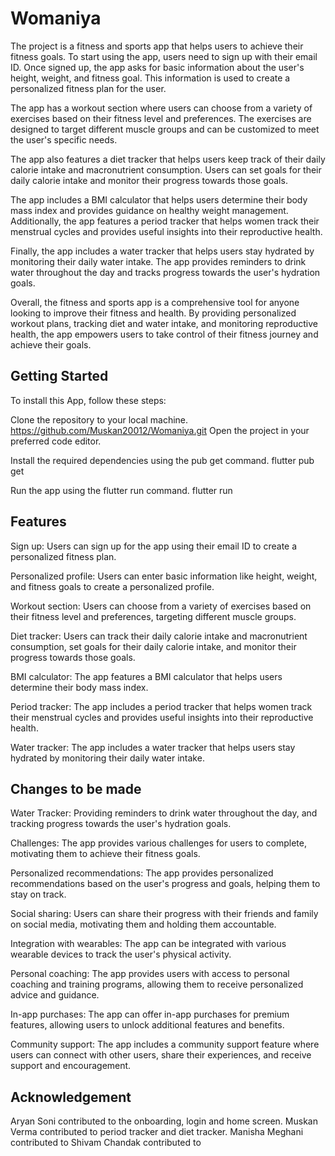 # Womaniya

The project is a fitness and sports app that helps users to achieve their fitness goals. To start using the app, users need to sign up with their email ID. Once signed up, the app asks for basic information about the user's height, weight, and fitness goal. This information is used to create a personalized fitness plan for the user.

The app has a workout section where users can choose from a variety of exercises based on their fitness level and preferences. The exercises are designed to target different muscle groups and can be customized to meet the user's specific needs.

The app also features a diet tracker that helps users keep track of their daily calorie intake and macronutrient consumption. Users can set goals for their daily calorie intake and monitor their progress towards those goals.

The app includes a BMI calculator that helps users determine their body mass index and provides guidance on healthy weight management. Additionally, the app features a period tracker that helps women track their menstrual cycles and provides useful insights into their reproductive health.

Finally, the app includes a water tracker that helps users stay hydrated by monitoring their daily water intake. The app provides reminders to drink water throughout the day and tracks progress towards the user's hydration goals.

Overall, the fitness and sports app is a comprehensive tool for anyone looking to improve their fitness and health. By providing personalized workout plans, tracking diet and water intake, and monitoring reproductive health, the app empowers users to take control of their fitness journey and achieve their goals.






## Getting Started
To install this App, follow these steps:

Clone the repository to your local machine.
https://github.com/Muskan20012/Womaniya.git
Open the project in your preferred code editor.

Install the required dependencies using the pub get command.
flutter pub get



Run the app using the flutter run command.
flutter run

## Features
Sign up: Users can sign up for the app using their email ID to create a personalized fitness plan.

Personalized profile: Users can enter basic information like height, weight, and fitness goals to create a personalized profile.

Workout section: Users can choose from a variety of exercises based on their fitness level and preferences, targeting different muscle groups.

Diet tracker: Users can track their daily calorie intake and macronutrient consumption, set goals for their daily calorie intake, and monitor their progress towards those goals.

BMI calculator: The app features a BMI calculator that helps users determine their body mass index.

Period tracker: The app includes a period tracker that helps women track their menstrual cycles and provides useful insights into their reproductive health.

Water tracker: The app includes a water tracker that helps users stay hydrated by monitoring their daily water intake.

## Changes to be made
Water Tracker: Providing reminders to drink water throughout the day, and tracking progress towards the user's hydration goals.

Challenges: The app provides various challenges for users to complete, motivating them to achieve their fitness goals.

Personalized recommendations: The app provides personalized recommendations based on the user's progress and goals, helping them to stay on track.

Social sharing: Users can share their progress with their friends and family on social media, motivating them and holding them accountable.

Integration with wearables: The app can be integrated with various wearable devices to track the user's physical activity.

Personal coaching: The app provides users with access to personal coaching and training programs, allowing them to receive personalized advice and guidance.

In-app purchases: The app can offer in-app purchases for premium features, allowing users to unlock additional features and benefits.

Community support: The app includes a community support feature where users can connect with other users, share their experiences, and receive support and encouragement.

## Acknowledgement

Aryan Soni contributed to the onboarding, login and home screen.
Muskan Verma contributed to period tracker and diet tracker.
Manisha Meghani contributed to
Shivam Chandak contributed to


